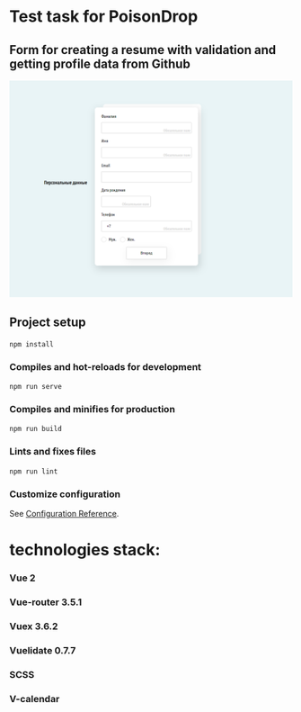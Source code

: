 # Test task for PoisonDrop
## Form for creating a resume with validation and getting profile data from Github
![alt text](/src/assets/img/screen.png)

## Project setup
```
npm install
```

### Compiles and hot-reloads for development
```
npm run serve
```

### Compiles and minifies for production
```
npm run build
```

### Lints and fixes files
```
npm run lint
```

### Customize configuration
See [Configuration Reference](https://cli.vuejs.org/config/).

# technologies stack:
### Vue 2
### Vue-router 3.5.1
### Vuex 3.6.2
### Vuelidate 0.7.7
### SCSS
### V-calendar



